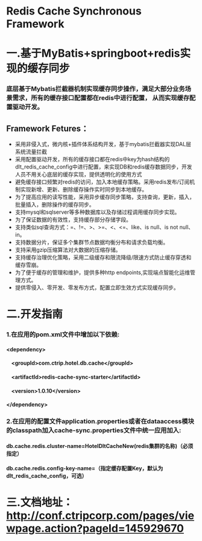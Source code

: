 # Redis Cache Synchronous Framework

# 一.基于MyBatis+springboot+redis实现的缓存同步
### 底层基于Mybatis拦截器机制实现缓存同步操作，满足大部分业务场景需求，所有的缓存接口配置都在redis中进行配置， 从而实现缓存配置驱动开发。
## Framework Fetures：
- 采用非侵入式，微内核+插件体系结构开发，基于mybatis拦截器实现DAL层系统流量拦截
- 采用配置驱动开发，所有的缓存接口都在redis中key为hash结构的dlt_redis_cache_config中进行配置，来实现DB和redis缓存数据同步，开发人员不用关心底层的缓存实现，提供透明化的使用方式
- 避免缓存接口频繁对redis的访问，加入本地缓存策略。采用redis发布/订阅机制实现新增、更新、删除缓存操作实时同步到本地缓存。
- 为了提高应用的读写性能，采用异步缓存同步策略，支持查询，更新，插入，批量插入，删除操作的缓存同步。
- 支持mysql和sqlserver等多种数据库以及存储过程调用缓存同步实现。
- 为了保证数据的有效性，支持缓存部分存储字段。
- 支持类似sql查询方式：=、!=、>、>=、<、<=、like、is null、is not null、in。
- 支持数据分片，保证多个集群节点数据均衡分布和请求负载均衡。
- 支持采用gzip压缩算法对大数据的压缩存储。
- 支持缓存治理优化策略，采用二级缓存和限流降级/限速方式防止缓存穿透和缓存雪崩。
- 为了便于缓存的管理和维护，提供多种http endpoints,实现端点智能化运维管理方式。
- 提供零侵入、零开发、零发布方式，配置立即生效方式实现缓存同步。

# 二.开发指南

### 1.在应用的pom.xml文件中增加以下依赖:
####        &lt;dependency&gt;
####      &nbsp;&nbsp;&nbsp;&nbsp;&lt;groupId&gt;com.ctrip.hotel.db.cache&lt;/groupId&gt;
####      &nbsp;&nbsp;&nbsp;&nbsp;&lt;artifactId&gt;redis-cache-sync-starter&lt;/artifactId&gt;
####      &nbsp;&nbsp;&nbsp;&nbsp;&lt;version&gt;1.0.10&lt;/version&gt;
####        &lt;/dependency&gt;

### 2.在应用的配置文件application.properties或者在dataaccess模块的classpath加入cache-sync.properties文件中统一应用加入:
#### db.cache.redis.cluster-name=HotelDltCacheNew(redis集群的名称)（必须指定）
#### db.cache.redis.config-key-name=（指定缓存配置Key，默认为dlt_redis_cache_config，可选）


# 三.文档地址：http://conf.ctripcorp.com/pages/viewpage.action?pageId=145929670

